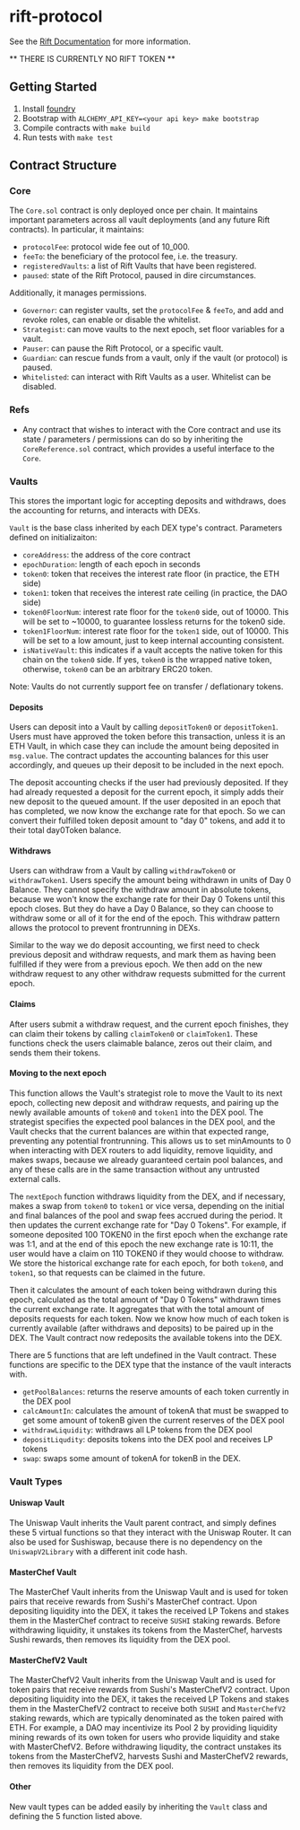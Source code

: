 # rift-protocol

See the [Rift Documentation](https://docs.rift.finance/protocol-overview/smart-contract-overview) for more information.

** THERE IS CURRENTLY NO RIFT TOKEN **

## Getting Started

1. Install [foundry](https://github.com/gakonst/foundry#installation)
2. Bootstrap with `ALCHEMY_API_KEY=<your api key> make bootstrap`
3. Compile contracts with `make build`
4. Run tests with `make test`

## Contract Structure

### Core

The `Core.sol` contract is only deployed once per chain. It maintains important parameters across all vault deployments (and any future Rift contracts). In particular, it maintains:

- `protocolFee`: protocol wide fee out of 10_000.
- `feeTo`: the beneficiary of the protocol fee, i.e. the treasury.
- `registeredVaults`: a list of Rift Vaults that have been registered.
- `paused`: state of the Rift Protocol, paused in dire circumstances.

Additionally, it manages permissions.

- `Governor`: can register vaults, set the `protocolFee` & `feeTo`, and add and revoke roles, can enable or disable the whitelist.
- `Strategist`: can move vaults to the next epoch, set floor variables for a vault.
- `Pauser`: can pause the Rift Protocol, or a specific vault.
- `Guardian`: can rescue funds from a vault, only if the vault (or protocol) is paused.
- `Whitelisted`: can interact with Rift Vaults as a user. Whitelist can be disabled.

### Refs

- Any contract that wishes to interact with the Core contract and use its state / parameters / permissions can do so by inheriting the `CoreReference.sol` contract, which provides a useful interface to the `Core`.

### Vaults

This stores the important logic for accepting deposits and withdraws, does the accounting for returns, and interacts with DEXs.

`Vault` is the base class inherited by each DEX type's contract. Parameters defined on initializaiton:

- `coreAddress`: the address of the core contract
- `epochDuration`: length of each epoch in seconds
- `token0`: token that receives the interest rate floor (in practice, the ETH side)
- `token1`: token that receives the interest rate ceiling (in practice, the DAO side)
- `token0FloorNum`: interest rate floor for the `token0` side, out of 10000. This will be set to ~10000, to guarantee lossless returns for the token0 side.
- `token1FloorNum`: interest rate floor for the `token1` side, out of 10000. This will be set to a low amount, just to keep internal accounting consistent.
- `isNativeVault`: this indicates if a vault accepts the native token for this chain on the `token0` side. If yes, `token0` is the wrapped native token, otherwise, `token0` can be an arbitrary ERC20 token.

Note: Vaults do not currently support fee on transfer / deflationary tokens.

#### Deposits

Users can deposit into a Vault by calling `depositToken0` or `depositToken1`. Users must have approved the token before this transaction, unless it is an ETH Vault, in which case they can include the amount being deposited in `msg.value`. The contract updates the accounting balances for this user accordingly, and queues up their deposit to be included in the next epoch.

The deposit accounting checks if the user had previously deposited. If they had already requested a deposit for the current epoch, it simply adds their new deposit to the queued amount. If the user deposited in an epoch that has completed, we now know the exchange rate for that epoch. So we can convert their fulfilled token deposit amount to "day 0" tokens, and add it to their total day0Token balance.

#### Withdraws

Users can withdraw from a Vault by calling `withdrawToken0` or `withdrawToken1`. Users specify the amount being withdrawn in units of Day 0 Balance. They cannot specify the withdraw amount in absolute tokens, because we won't know the exchange rate for their Day 0 Tokens until this epoch closes. But they do have a Day 0 Balance, so they can choose to withdraw some or all of it for the end of the epoch. This withdraw pattern allows the protocol to prevent frontrunning in DEXs.

Similar to the way we do deposit accounting, we first need to check previous deposit and withdraw requests, and mark them as having been fulfilled if they were from a previous epoch. We then add on the new withdraw request to any other withdraw requests submitted for the current epoch.

#### Claims

After users submit a withdraw request, and the current epoch finishes, they can claim their tokens by calling `claimToken0` or `claimToken1`. These functions check the users claimable balance, zeros out their claim, and sends them their tokens.

#### Moving to the next epoch

This function allows the Vault's strategist role to move the Vault to its next epoch, collecting new deposit and withdraw requests, and pairing up the newly available amounts of `token0` and `token1` into the DEX pool. The strategist specifies the expected pool balances in the DEX pool, and the Vault checks that the current balances are within that expected range, preventing any potential frontrunning. This allows us to set minAmounts to 0 when interacting with DEX routers to add liquidity, remove liquidity, and makes swaps, because we already guaranteed certain pool balances, and any of these calls are in the same transaction without any untrusted external calls.

The `nextEpoch` function withdraws liquidity from the DEX, and if necessary, makes a swap from `token0` to `token1` or vice versa, depending on the initial and final balances of the pool and swap fees accrued during the period. It then updates the current exchange rate for "Day 0 Tokens". For example, if someone deposited 100 TOKEN0 in the first epoch when the exchange rate was 1:1, and at the end of this epoch the new exchange rate is 10:11, the user would have a claim on 110 TOKEN0 if they would choose to withdraw. We store the historical exchange rate for each epoch, for both `token0`, and `token1`, so that requests can be claimed in the future.

Then it calculates the amount of each token being withdrawn during this epoch, calculated as the total amount of "Day 0 Tokens" withdrawn times the current exchange rate. It aggregates that with the total amount of deposits requests for each token. Now we know how much of each token is currently available (after withdraws and deposits) to be paired up in the DEX. The Vault contract now redeposits the available tokens into the DEX.

There are 5 functions that are left undefined in the Vault contract. These functions are specific to the DEX type that the instance of the vault interacts with.

- `getPoolBalances`: returns the reserve amounts of each token currently in the DEX pool
- `calcAmountIn`: calculates the amount of tokenA that must be swapped to get some amount of tokenB given the current reserves of the DEX pool
- `withdrawLiquidity`: withdraws all LP tokens from the DEX pool
- `depositLiqudity`: deposits tokens into the DEX pool and receives LP tokens
- `swap`: swaps some amount of tokenA for tokenB in the DEX.

### Vault Types

#### Uniswap Vault

The Uniswap Vault inherits the Vault parent contract, and simply defines these 5 virtual functions so that they interact with the Uniswap Router. It can also be used for Sushiswap, because there is no dependency on the `UniswapV2Library` with a different init code hash.

#### MasterChef Vault

The MasterChef Vault inherits from the Uniswap Vault and is used for token pairs that receive rewards from Sushi's MasterChef contract. Upon depositing liquidity into the DEX, it takes the received LP Tokens and stakes them in the MasterChef contract to receive `SUSHI` staking rewards. Before withdrawing liquidity, it unstakes its tokens from the MasterChef, harvests Sushi rewards, then removes its liquidity from the DEX pool.

#### MasterChefV2 Vault

The MasterChefV2 Vault inherits from the Uniswap Vault and is used for token pairs that receive rewards from Sushi's MasterChefV2 contract. Upon depositing liquidity into the DEX, it takes the received LP Tokens and stakes them in the MasterChefV2 contract to receive both `SUSHI` and `MasterChefV2` staking rewards, which are typically denominated as the token paired with ETH. For example, a DAO may incentivize its Pool 2 by providing liquidity mining rewards of its own token for users who provide liquidity and stake with MasterChefV2. Before withdrawing liqudity, the contract unstakes its tokens from the MasterChefV2, harvests Sushi and MasterChefV2 rewards, then removes its liquidity from the DEX pool.

#### Other

New vault types can be added easily by inheriting the `Vault` class and defining the 5 function listed above.
